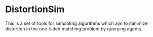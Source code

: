 # DistortionSim
This is a set of tools for simulating algorithms which aim to minimize distortion in the one-sided matching problem by querying agents.
